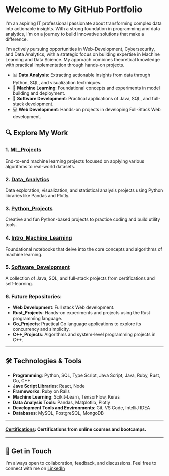 # Welcome to My GitHub Portfolio

I'm an aspiring IT professional passionate about transforming complex data into actionable insights. With a strong foundation in programming and data analytics, I'm on a journey to build innovative solutions that make a difference.

I'm actively pursuing opportunities in Web-Development, Cybersecurity, and Data Analytics, with a strategic focus on building expertise in Machine Learning and Data Science. My approach combines theoretical knowledge with practical implementation through hands-on projects.
  
- 📊 **Data Analysis**: Extracting actionable insights from data through Python, SQL, and visualization techniques.  
- 🧠 **Machine Learning**: Foundational concepts and experiments in model building and deployment.
- 🔧 **Software Development**: Practical applications of Java, SQL, and full-stack development.
- 💻 **Web Development**: Hands-on projects in developing Full-Stack Web development.    

## 🔍 Explore My Work  

### 1. [ML_Projects](https://github.com/VinodAnbalagan/ML_Projects)
End-to-end machine learning projects focused on applying various algorithms to real-world datasets.

### 2. [Data_Analytics](https://github.com/VinodAnbalagan/Data_Analytics)
Data exploration, visualization, and statistical analysis projects using Python libraries like Pandas and Plotly.

### 3. [Python_Projects](https://github.com/VinodAnbalagan/Python_Projects)
Creative and fun Python-based projects to practice coding and build utility tools.

### 4. [Intro_Machine_Learning](https://github.com/VinodAnbalagan/Intro_Machine_Learning)
Foundational notebooks that delve into the core concepts and algorithms of machine learning.

### 5. [Software_Development](https://github.com/VinodAnbalagan/Software-Development-)
A collection of Java, SQL, and full-stack projects from certifications and self-learning.

### 6. Future Repositories:
- **Web Development**: Full stack Web development.
- **Rust_Projects**: Hands-on experiments and projects using the Rust programming language.
- **Go_Projects**: Practical Go language applications to explore its concurrency and simplicity.
- **C++_Projects**: Algorithms and system-level programming projects in C++.
 
---

## 🛠 Technologies & Tools
- **Programming**: Python, SQL, Type Script, Java Script, Java, Ruby, Rust, Go, C++.
- **Jave Script Libraries**: React, Node
- **Frameworks**: Ruby on Rails 
- **Machine Learning**: Scikit-Learn, TensorFlow, Keras
- **Data Analysis Tools**: Pandas, Matplotlib, Plotly
- **Development Tools and Environments**: Git, VS Code, IntelliJ IDEA
- **Databases**: MySQL, PostgreSQL, MongoDB

---
#### [Certifications](https://github.com/VinodAnbalagan/Certifications-.git): Certifications from online courses and bootcamps. 
---

## 🤝 Get in Touch
I'm always open to collaboration, feedback, and discussions. Feel free to connect with me on [LinkedIn](https://www.linkedin.com/in/vinod-anbalagan/)
